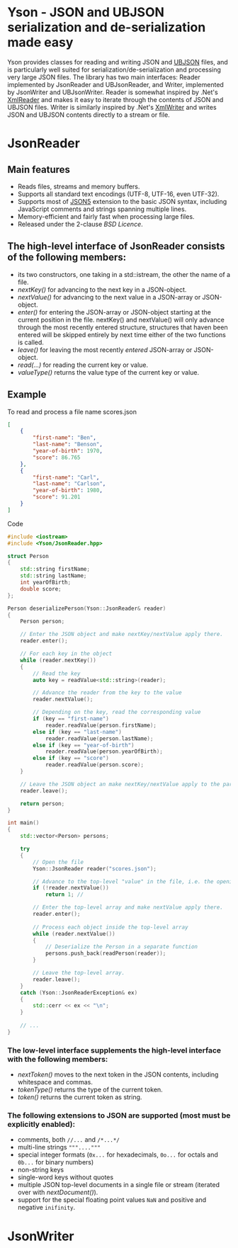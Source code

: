 Yson - JSON and UBJSON serialization and de-serialization made easy
===================================================================

Yson provides classes for reading and writing JSON and
[UBJSON](http://ubjson.org/) files, and is
particularly well suited for serialization/de-serialization and processing
very large JSON files. The library has two main interfaces: Reader
implemented by JsonReader and UBJsonReader, and Writer, implemented by 
JsonWriter and UBJsonWriter. Reader is somewhat inspired by .Net's
[XmlReader](https://msdn.microsoft.com/en-us/library/system.xml.xmlreader.aspx)
and makes it easy to iterate through the contents of JSON and UBJSON files. Writer
is similarly inspired by .Net's
[XmlWriter](https://msdn.microsoft.com/en-us/library/system.xml.xmlwriter.aspx)
and writes JSON and UBJSON contents directly to a stream or file. 

JsonReader
==========

Main features
-------------
* Reads files, streams and memory buffers.
* Supports all standard text encodings (UTF-8, UTF-16, even UTF-32).
* Supports most of [JSON5](https://spec.json5.org/) extension to the basic
JSON syntax, including JavaScript comments and strings spanning multiple lines.
* Memory-efficient and fairly fast when processing large files.
* Released under the 2-clause *BSD Licence*.

The high-level interface of JsonReader consists of the following members:
-------------------------------------------------------------------------
* its two constructors, one taking in a std::istream, the other the name of a file.
* *nextKey()* for advancing to the next key in a JSON-object.
* *nextValue()* for advancing to the next value in a JSON-array or JSON-object.
* *enter()* for entering the JSON-array or JSON-object starting at the current position in the file. nextKey() and nextValue() will only advance through the most recently entered structure, structures that haven been entered will be skipped entirely by next time either of the two functions is called.
* *leave()* for leaving the most recently *entered* JSON-array or JSON-object.
* *read(...)* for reading the current key or value.
* *valueType()* returns the value type of the current key or value.

Example
-------
To read and process a file name scores.json

```json
[
    {
        "first-name": "Ben",
        "last-name": "Benson",
        "year-of-birth": 1970,
        "score": 86.765
    },
    {
        "first-name": "Carl",
        "last-name": "Carlson",
        "year-of-birth": 1980,
        "score": 91.201
    }
]
```

Code

```cpp
#include <iostream>
#include <Yson/JsonReader.hpp>

struct Person
{
    std::string firstName;
    std::string lastName;
    int yearOfBirth;
    double score;
};

Person deserializePerson(Yson::JsonReader& reader)
{
    Person person;

    // Enter the JSON object and make nextKey/nextValue apply there.
    reader.enter();

    // For each key in the object
    while (reader.nextKey())
    {
        // Read the key
        auto key = readValue<std::string>(reader);

        // Advance the reader from the key to the value
        reader.nextValue();

        // Depending on the key, read the corresponding value
        if (key == "first-name")
            reader.readValue(person.firstName);
        else if (key == "last-name")
            reader.readValue(person.lastName);
        else if (key == "year-of-birth")
            reader.readValue(person.yearOfBirth);
        else if (key == "score")
            reader.readValue(person.score);
    }

    // Leave the JSON object an make nextKey/nextValue apply to the parent structure.
    reader.leave();

    return person;
}

int main()
{
    std::vector<Person> persons;

    try
    {
        // Open the file
        Yson::JsonReader reader("scores.json");

        // Advance to the top-level "value" in the file, i.e. the opening bracket.
        if (!reader.nextValue())
            return 1; // 

        // Enter the top-level array and make nextValue apply there.
        reader.enter();
    	
        // Process each object inside the top-level array
        while (reader.nextValue())
        {
            // Deserialize the Person in a separate function
            persons.push_back(readPerson(reader));
        }

        // Leave the top-level array.
        reader.leave();
    }
    catch (Yson::JsonReaderException& ex)
    {
        std::cerr << ex << "\n";
    }
    	
    // ...
}
```

### The low-level interface supplements the high-level interface with the following members:

* *nextToken()* moves to the next token in the JSON contents, including whitespace and commas.
* *tokenType()* returns the type of the current token.
* *token()* returns the current token as string.

### The following extensions to JSON are supported (most must be explicitly enabled):

* comments, both `//...` and `/*...*/`
* multi-line strings `"""...."""`
* special integer formats (`0x...` for hexadecimals, `0o...` for octals and `0b...` for binary numbers)
* non-string keys
* single-word keys without quotes
* multiple JSON top-level documents in a single file or stream (iterated over with *nextDocument()*).
* support for the special floating point values `NaN` and positive and negative `inifinity`. 

JsonWriter
==========
